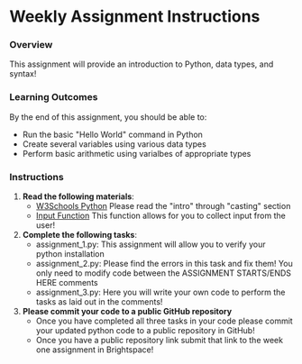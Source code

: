 # Weekly Assignment Instructions


### Overview
This assignment will provide an introduction to Python, data types, and syntax!

### Learning Outcomes
By the end of this assignment, you should be able to:
- Run the basic "Hello World" command in Python
- Create several variables using various data types
- Perform basic arithmetic using varialbes of appropriate types

### Instructions
1. **Read the following materials**:
   - [W3Schools Python](https://www.w3schools.com/python/default.asp) 
   Please read the "intro" through "casting" section
   - [Input Function](https://www.w3schools.com/python/ref_func_input.asp)
   This function allows for you to collect input from the user!
2. **Complete the following tasks**:
   - assignment_1.py: 
    This assignment will allow you to verify your python installation 
   - assignment_2.py: 
    Please find the errors in this task and fix them!  You only need to modify code between the ASSIGNMENT STARTS/ENDS HERE comments
   - assignment_3.py: 
    Here you will write your own code to perform the tasks as laid out in the comments!
4. **Please commit your code to a public GitHub repository**
    - Once you have completed all three tasks in your code please commit your updated python code to a public repository in GitHub!
    - Once you have a public repository link submit that link to the week one assignment in Brightspace!
